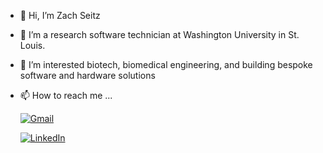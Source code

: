 - 👋 Hi, I’m Zach Seitz
- 🌱 I’m a research software technician at Washington University in St. Louis.
- 👀 I’m interested biotech, biomedical engineering, and building bespoke software and hardware solutions
- 📫 How to reach me ...

     [![Gmail](https://img.shields.io/badge/Gmail-D14836?style=for-the-badge&logo=gmail&logoColor=white)](mailto:zachmichael14@gmail.com)
     
     [![LinkedIn](https://img.shields.io/badge/LinkedIn-0077B5?style=for-the-badge&logo=linkedin&logoColor=white)](https://linkedin.com/in/zachmichael14)
     
     

<!---
zachmichael14/zachmichael14 is a ✨ special ✨ repository because its `README.md` (this file) appears on your GitHub profile.
You can click the Preview link to take a look at your changes.
--->
